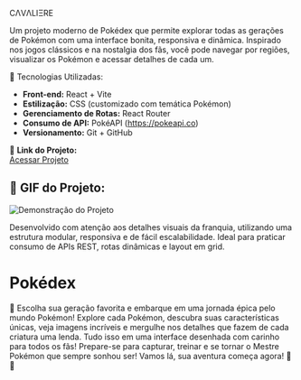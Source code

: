 CΛVΛLIΞRE

Um projeto moderno de Pokédex que permite explorar todas as gerações de Pokémon com uma interface bonita, responsiva e dinâmica. Inspirado nos jogos clássicos e na nostalgia dos fãs, você pode navegar por regiões, visualizar os Pokémon e acessar detalhes de cada um.

🚀 Tecnologias Utilizadas:
- **Front-end:** React + Vite  
- **Estilização:** CSS (customizado com temática Pokémon)  
- **Gerenciamento de Rotas:** React Router  
- **Consumo de API:** PokéAPI (https://pokeapi.co)  
- **Versionamento:** Git + GitHub  

🔗 **Link do Projeto:**  
  <a href="https://pokedex-nine-lake.vercel.app/" target="_blank" rel="noopener noreferrer">
  Acessar Projeto
</a>

## 📸 GIF do Projeto:
![Demonstração do Projeto](./public/assets/Pokedex.gif)

Desenvolvido com atenção aos detalhes visuais da franquia, utilizando uma estrutura modular, responsiva e de fácil escalabilidade. Ideal para praticar consumo de APIs REST, rotas dinâmicas e layout em grid.

# Pokédex  
🌟 Escolha sua geração favorita e embarque em uma jornada épica pelo mundo Pokémon! Explore cada Pokémon, descubra suas características únicas, veja imagens incríveis e mergulhe nos detalhes que fazem de cada criatura uma lenda. Tudo isso em uma interface desenhada com carinho para todos os fãs!
Prepare-se para capturar, treinar e se tornar o Mestre Pokémon que sempre sonhou ser! Vamos lá, sua aventura começa agora! 🐾💥
